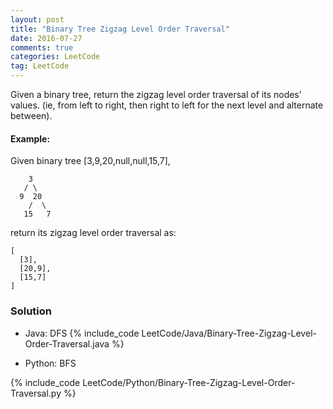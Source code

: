 ```yaml
---
layout: post
title: "Binary Tree Zigzag Level Order Traversal"
date: 2016-07-27
comments: true
categories: LeetCode
tag: LeetCode
---
```



Given a binary tree, return the zigzag level order traversal of its nodes' values. (ie, from left to right, then right to left for the next level and alternate between).

#### Example:
Given binary tree [3,9,20,null,null,15,7],
```
    3
   / \
  9  20
    /  \
   15   7
```
return its zigzag level order traversal as:
```
[
  [3],
  [20,9],
  [15,7]
]
```

<!--more-->
### Solution
* Java: DFS
{% include_code LeetCode/Java/Binary-Tree-Zigzag-Level-Order-Traversal.java %}

* Python: BFS

{% include_code LeetCode/Python/Binary-Tree-Zigzag-Level-Order-Traversal.py %}
